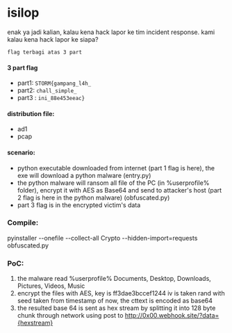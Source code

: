 # isilop
enak ya jadi kalian, kalau kena hack lapor ke tim incident response. kami kalau kena hack lapor ke siapa?

`flag terbagi atas 3 part`

#### 3 part flag
- part1: `STORM{gampang_l4h_`
- part2: `chall_simple_`
- part3 : `ini_88e453eeac}`

#### distribution file:
- ad1
- pcap

#### scenario:
- python executable downloaded from internet (part 1 flag is here), the exe will download a python malware (entry.py)
- the python malware will ransom all file of the PC (in %userprofile% folder), encrypt it with AES as Base64 and send to attacker's host (part 2 flag is here in the python malware) (obfuscated.py)
- part 3 flag is in the encrypted victim's data


### Compile:
pyinstaller --onefile --collect-all Crypto --hidden-import=requests obfuscated.py

### PoC:
1. the malware read %userprofile% Documents, Desktop, Downloads, Pictures, Videos, Music
2. encrypt the files with AES, key is ff3dae3bccef1244 iv is taken rand with seed taken from timestamp of now, the cttext is encoded as base64
3. the resulted base 64 is sent as hex stream by splitting it into 128 byte chunk through network using post to http://0x00.webhook.site/?data={hexstream}
